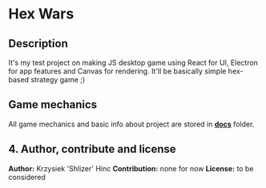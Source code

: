# Hex Wars

## Description

It's my test project on making JS desktop game using React for UI, Electron for app features and Canvas for rendering. It'll be basically simple hex-based strategy game ;)

## Game mechanics

All game mechanics and basic info about project are stored in [**docs**](docs/index.md) folder.

## 4. Author, contribute and license

**Author:** Krzysiek 'Shlizer' Hinc
**Contribution:** none for now
**License:** to be considered
